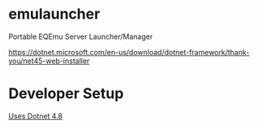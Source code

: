 # emulauncher
Portable EQEmu Server Launcher/Manager

https://dotnet.microsoft.com/en-us/download/dotnet-framework/thank-you/net45-web-installer


# Developer Setup

[Uses Dotnet 4.8](https://dotnet.microsoft.com/en-us/download/dotnet-framework/thank-you/net48-developer-pack-offline-installer)